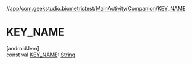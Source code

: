 //[app](../../../../index.md)/[com.geekstudio.biometrictest](../../index.md)/[MainActivity](../index.md)/[Companion](index.md)/[KEY_NAME](-k-e-y_-n-a-m-e.md)

# KEY_NAME

[androidJvm]\
const val [KEY_NAME](-k-e-y_-n-a-m-e.md): [String](https://kotlinlang.org/api/latest/jvm/stdlib/kotlin/-string/index.html)
